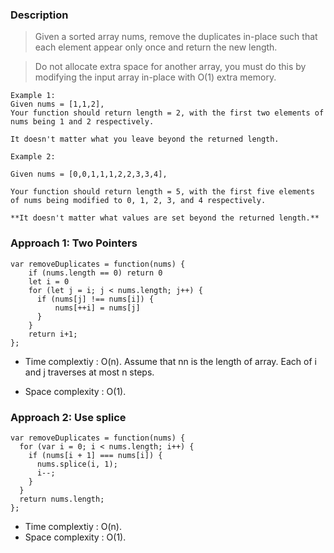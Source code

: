### Description

> Given a sorted array nums, remove the duplicates in-place such that each element appear only once and return the new length.

> Do not allocate extra space for another array, you must do this by modifying the input array in-place with O(1) extra memory.

```
Example 1:
Given nums = [1,1,2],
Your function should return length = 2, with the first two elements of nums being 1 and 2 respectively.

It doesn't matter what you leave beyond the returned length.
```

```
Example 2:

Given nums = [0,0,1,1,1,2,2,3,3,4],

Your function should return length = 5, with the first five elements of nums being modified to 0, 1, 2, 3, and 4 respectively.

**It doesn't matter what values are set beyond the returned length.**
```

### Approach 1: Two Pointers

```
var removeDuplicates = function(nums) {
    if (nums.length == 0) return 0
    let i = 0
    for (let j = i; j < nums.length; j++) {
      if (nums[j] !== nums[i]) {
          nums[++i] = nums[j]
      }
    }
    return i+1;
};
```

- Time complextiy : O(n). Assume that nn is the length of array. Each of i and j traverses at most n steps.

- Space complexity : O(1).

### Approach 2: Use splice

```
var removeDuplicates = function(nums) {
  for (var i = 0; i < nums.length; i++) {
    if (nums[i + 1] === nums[i]) {
      nums.splice(i, 1);
      i--;
    }
  }
  return nums.length;
};
```

- Time complextiy : O(n).
- Space complexity : O(1).
